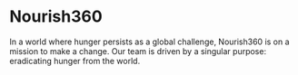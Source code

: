 # Nourish360
In a world where hunger persists as a global challenge, Nourish360 is on a mission to make a change. Our team is driven by a singular purpose: eradicating hunger from the world.
